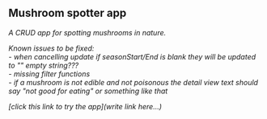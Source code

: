 ## Mushroom spotter app

_A CRUD app for spotting mushrooms in nature._

_Known issues to be fixed:_<br>
_- when cancelling update if seasonStart/End is blank they will be updated to "" empty string???_<br>
_- missing filter functions_<br>
_- if a mushroom is not edible and not poisonous the detail view text should say "not good for eating" or something like that_<br>

_[click this link to try the app](write link here...)_
